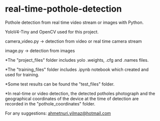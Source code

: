 # real-time-pothole-detection
Pothole detection from real time video stream or images with Python.

YoloV4-Tiny and OpenCV used for this project.

camera_video.py -> detection from video or real time camera stream

image.py -> detection from images


*The "project_files" folder includes yolo .weights, .cfg and .names files.

*The "training_files" folder includes .ipynb notebook which created and used for training.

*Some test results can be found the "test_files" folder.

*In real-time or video detection, the detected potholes photograph and the geographical coordinates of the device at the time of detection are recorded in the "pothole_coordinates" folder.


For any suggestions:
  ahmetnuri.yilmaz@hotmail.com


